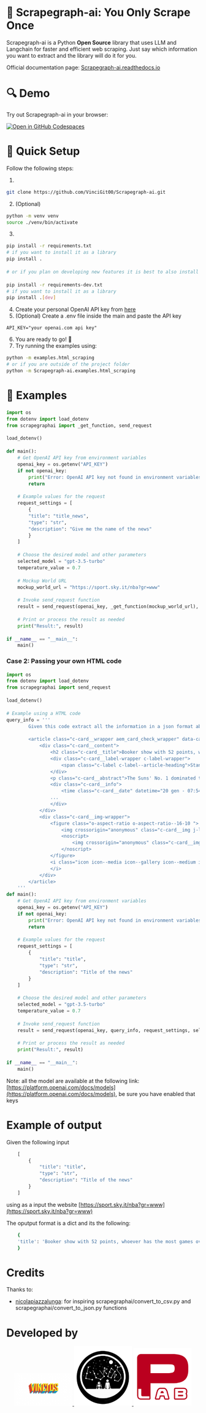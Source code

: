 # 🤖 Scrapegraph-ai: You Only Scrape Once

Scrapegraph-ai is a Python **Open Source** library that uses LLM and Langchain for faster and efficient web scraping. Just say which information you want to extract and the library will do it for you.

Official documentation page: [Scrapegraph-ai.readthedocs.io](https://Scrapegraph-ai.readthedocs.io/en/latest/index.html)

# 🔍 Demo

Try out Scrapegraph-ai in your browser:

[![Open in GitHub Codespaces](https://github.com/codespaces/badge.svg)](https://codespaces.new/VinciGit00/Scrapegraph-ai)

# 🔧 Quick Setup

Follow the following steps:

1.

```bash
git clone https://github.com/VinciGit00/Scrapegraph-ai.git
```

2.  (Optional)

```bash
python -m venv venv
source ./venv/bin/activate
```

3.

```bash
pip install -r requirements.txt
# if you want to install it as a library
pip install .

# or if you plan on developing new features it is best to also install the extra dependencies using

pip install -r requirements-dev.txt
# if you want to install it as a library
pip install .[dev]
```

4.  Create your personal OpenAI API key from [here](https://platform.openai.com/api-keys)
5.  (Optional) Create a .env file inside the main and paste the API key

```config
API_KEY="your openai.com api key"
```

6. You are ready to go! 🚀
7. Try running the examples using:

```bash
python -m examples.html_scraping
# or if you are outside of the project folder
python -m Scrapegraph-ai.examples.html_scraping
```

# 📖 Examples

```python
import os
from dotenv import load_dotenv
from scrapegraphai import _get_function, send_request

load_dotenv()

def main():
    # Get OpenAI API key from environment variables
    openai_key = os.getenv("API_KEY")
    if not openai_key:
        print("Error: OpenAI API key not found in environment variables.")
        return

    # Example values for the request
    request_settings = [
        {
        "title": "title_news",
        "type": "str",
        "description": "Give me the name of the news"
        }
    ]

    # Choose the desired model and other parameters
    selected_model = "gpt-3.5-turbo"
    temperature_value = 0.7

    # Mockup World URL
    mockup_world_url = "https://sport.sky.it/nba?gr=www"

    # Invoke send_request function
    result = send_request(openai_key, _get_function(mockup_world_url), request_settings, selected_model, temperature_value, 'cl100k_base')

    # Print or process the result as needed
    print("Result:", result)

if __name__ == "__main__":
    main()
```

### Case 2: Passing your own HTML code

```python
import os
from dotenv import load_dotenv
from scrapegraphai import send_request

load_dotenv()

# Example using a HTML code
query_info = '''
        Given this code extract all the information in a json format about the news.

        <article class="c-card__wrapper aem_card_check_wrapper" data-cardindex="0">
            <div class="c-card__content">
                <h2 class="c-card__title">Booker show with 52 points, whoever has the most games over 50</h2>
                <div class="c-card__label-wrapper c-label-wrapper">
                    <span class="c-label c-label--article-heading">Standings</span>
                </div>
                <p class="c-card__abstract">The Suns' No. 1 dominated the match won in New Orleans, scoring 52 points. It's about...</p>
                <div class="c-card__info">
                    <time class="c-card__date" datetime="20 gen - 07:54">20 gen - 07:54</time>
                ...
                </div>
            </div>
            <div class="c-card__img-wrapper">
                <figure class="o-aspect-ratio o-aspect-ratio--16-10 ">
                    <img crossorigin="anonymous" class="c-card__img j-lazyload" alt="Partite con 50+ punti: Booker in Top-20" data-srcset="..." sizes="..." loading="lazy" data-src="...">
                    <noscript>
                        <img crossorigin="anonymous" class="c-card__img" alt="Partite con 50+ punti: Booker in Top-20" srcset="..." sizes="..." src="...">
                    </noscript>
                </figure>
                <i class="icon icon--media icon--gallery icon--medium icon--c-primary">
                </i>
            </div>
        </article>
    '''
def main():
    # Get OpenAI API key from environment variables
    openai_key = os.getenv("API_KEY")
    if not openai_key:
        print("Error: OpenAI API key not found in environment variables.")
        return

    # Example values for the request
    request_settings = [
        {
            "title": "title",
            "type": "str",
            "description": "Title of the news"
        }
    ]

    # Choose the desired model and other parameters
    selected_model = "gpt-3.5-turbo"
    temperature_value = 0.7

    # Invoke send_request function
    result = send_request(openai_key, query_info, request_settings, selected_model, temperature_value, 'cl100k_base')

    # Print or process the result as needed
    print("Result:", result)

if __name__ == "__main__":
    main()
```

Note: all the model are available at the following link: [https://platform.openai.com/docs/models](https://platform.openai.com/docs/models), be sure you have enabled that keys

# Example of output

Given the following input

```python
    [
        {
            "title": "title",
            "type": "str",
            "description": "Title of the news"
        }
    ]

```

using as a input the website [https://sport.sky.it/nba?gr=www](https://sport.sky.it/nba?gr=www)

The oputput format is a dict and its the following:

```bash
    {
    'title': 'Booker show with 52 points, whoever has the most games over 50'
    }
```

# Credits
Thanks to: 
- [nicolapiazzalunga](https://github.com/nicolapiazzalunga): for inspiring scrapegraphai/convert_to_csv.py and scrapegraphai/convert_to_json.py functions

# Developed by

<p align="center">
  <a href="https://vincigit00.github.io/">
    <img src="docs/assets/logo_vincios.png" alt="Vincios Logo" style="width: 30%;">
  </a>
  <a href="https://lurenss.github.io/">
    <img src="docs/assets/logo_lurens.png" alt="Lurenss Logo" style="width: 30%;">
  </a>
  <a href="https://perinim.github.io/">
    <img src="docs/assets/logo_perinilab.png" alt="PeriniLab Logo" style="width: 30%;">
  </a>
</p>
